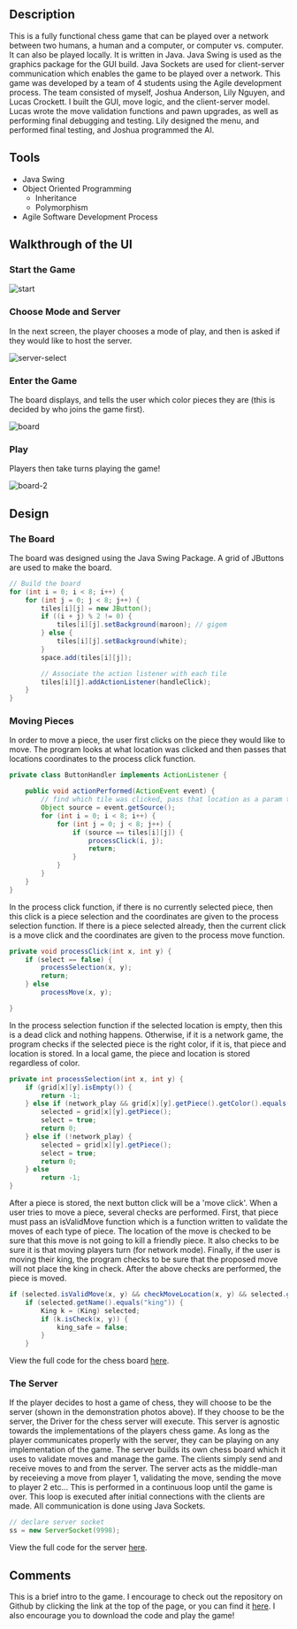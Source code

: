 ## Description
This is a fully functional chess game that can be played over a network between two humans, a human and a computer, or computer vs. computer. It can also be played locally. It is written in Java. Java Swing is used as the graphics package for the GUI build. Java Sockets are used for client-server communication which enables the game to be played over a network. This game was developed by a team of 4 students using the Agile development process. The team consisted of myself, Joshua Anderson, Lily Nguyen, and Lucas Crockett. I built the GUI, move logic, and the client-server model. Lucas wrote the move validation functions and pawn upgrades, as well as performing final debugging and testing. Lily designed the menu, and performed final testing, and Joshua programmed the AI.

## Tools
* Java Swing 
* Object Oriented Programming 
  * Inheritance
  * Polymorphism
* Agile Software Development Process

## Walkthrough of the UI

### Start the Game 

![start](./pages-images/main.PNG)

### Choose Mode and Server

In the next screen, the player chooses a mode of play, and then is asked if they would like to host the server.

![server-select](./pages-images/server-select.PNG)

### Enter the Game

The board displays, and tells the user which color pieces they are (this is decided by who joins the game first).

![board](./pages-images/board.PNG)

### Play
 
Players then take turns playing the game!

![board-2](./pages-images/board-2.PNG)

## Design

### The Board

The board was designed using the Java Swing Package. A grid of JButtons are used to make the board. 

```java
// Build the board
for (int i = 0; i < 8; i++) {
	for (int j = 0; j < 8; j++) {
		tiles[i][j] = new JButton();
		if ((i + j) % 2 != 0) {
			tiles[i][j].setBackground(maroon); // gigem
		} else {
			tiles[i][j].setBackground(white);
		}
		space.add(tiles[i][j]);

		// Associate the action listener with each tile
		tiles[i][j].addActionListener(handleClick);
	}
}
```

### Moving Pieces

In order to move a piece, the user first clicks on the piece they would like to move. The program looks at what location was clicked and then passes that locations coordinates to the process click function.

```java
private class ButtonHandler implements ActionListener {

	public void actionPerformed(ActionEvent event) {
		// find which tile was clicked, pass that location as a param to processClick()
		Object source = event.getSource();
		for (int i = 0; i < 8; i++) {
			for (int j = 0; j < 8; j++) {
				if (source == tiles[i][j]) {
					processClick(i, j);
					return;
				}
			}
		}
	}
}
```

In the process click function, if there is no currently selected piece, then this click is a piece selection and the coordinates are given to the process selection function. If there is a piece selected already, then the current click is a move click and the coordinates are given to the process move function. 

```java
private void processClick(int x, int y) {
	if (select == false) {
		processSelection(x, y);
		return;
	} else
		processMove(x, y);

}
```

In the process selection function if the selected location is empty, then this is a dead click and nothing happens. Otherwise, if it is a network game, the program checks if the selected piece is the right color, if it is, that piece and location is stored. In a local game, the piece and location is stored regardless of color. 

```java
private int processSelection(int x, int y) {
	if (grid[x][y].isEmpty()) {
		return -1;
	} else if (network_play && grid[x][y].getPiece().getColor().equals(my_color)) {
		selected = grid[x][y].getPiece();
		select = true;
		return 0;
	} else if (!network_play) {
		selected = grid[x][y].getPiece();
		select = true;
		return 0;
	} else
		return -1;
}
```

After a piece is stored, the next button click will be a 'move click'. When a user tries to move a piece, several checks are performed. First, that piece must pass an isValidMove function which is a function written to validate the moves of each type of piece. The location of the move is checked to be sure that this move is not going to kill a friendly piece. It also checks to be sure it is that moving players turn (for network mode). Finally, if the user is moving their king, the program checks to be sure that the proposed move will not place the king in check. After the above checks are performed, the piece is moved. 

```java
if (selected.isValidMove(x, y) && checkMoveLocation(x, y) && selected.getColor().equals(turn)) {
	if (selected.getName().equals("king")) {
		King k = (King) selected;
		if (k.isCheck(x, y)) {
			king_safe = false;
		}
	}
```

View the full code for the chess board [here](https://github.com/grantsingleton/Chess/blob/master/board.java).

### The Server

If the player decides to host a game of chess, they will choose to be the server (shown in the demonstration photos above). If they choose to be the server, the Driver for the chess server will execute. This server is agnostic towards the implementations of the players chess game. As long as the player communicates properly with the server, they can be playing on any implementation of the game. The server builds its own chess board which it uses to validate moves and manage the game. The clients simply send and receive moves to and from the server. The server acts as the middle-man by receieving a move from player 1, validating the move, sending the move to player 2 etc... This is performed in a continuous loop until the game is over. This loop is executed after initial connections with the clients are made. All communication is done using Java Sockets. 

```java
// declare server socket
ss = new ServerSocket(9998);
```
View the full code for the server [here](https://github.com/grantsingleton/Chess/blob/master/ChessServer.java).

## Comments
This is a brief intro to the game. I encourage to check out the repository on Github by clicking the link at the top of the page, or you can find it [here](https://github.com/grantsingleton/Chess). I also encourage you to download the code and play the game!
